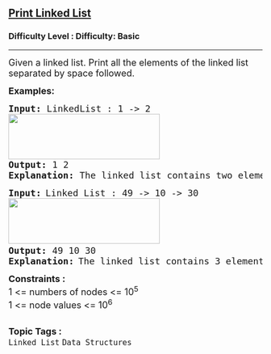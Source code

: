 <h2><a href="https://www.geeksforgeeks.org/problems/print-linked-list-elements/1?page=1&category=Linked%20List&difficulty=Basic&status=solved,unsolved&sortBy=submissions">Print Linked List</a></h2><h3>Difficulty Level : Difficulty: Basic</h3><hr><div class="problems_problem_content__Xm_eO"><p><span style="font-size: 18px;">Given a linked list. Print all the elements of the linked list separated by space followed.</span></p>
<p><strong><span style="font-size: 18px;">Examples:</span></strong></p>
<pre><span style="font-size: 18px;"><strong>Input: </strong>LinkedList : 1 -&gt; 2<br><img src="https://media.geeksforgeeks.org/img-practice/prod/addEditProblem/700004/Web/Other/blobid0_1720707152.png" width="300" height="90"></span>
<span style="font-size: 18px;"><strong>Output: </strong>1 2</span>
<span style="font-size: 18px;"><strong>Explanation: </strong>The linked list contains two elements 1 and 2.The elements are printed in a single line.</span></pre>
<pre><strong><span style="font-size: 18px;">Input:</span> </strong><span style="font-size: 18px;">Linked List : 49 -&gt; 10 -&gt; 30<br></span><img src="https://media.geeksforgeeks.org/img-practice/prod/addEditProblem/700004/Web/Other/blobid1_1720707177.png" width="300" height="90"> <br><strong><span style="font-size: 18px;">Output: </span></strong><span style="font-size: 18px;">49 10 30</span>
<strong><span style="font-size: 18px;">Explanation:</span> </strong><span style="font-size: 18px;">The linked list contains 3 elements 49, 10 and 30. The elements are printed in a single line.</span></pre>
<div><strong><span style="font-size: 18px;">Constraints :</span></strong></div>
<div><span style="font-size: 18px;">1 &lt;= numbers of nodes &lt;= 10<sup>5</sup></span></div>
<div><span style="font-size: 18px;">1 &lt;= node values &lt;= 10<sup>6</sup></span></div></div><br><p><span style=font-size:18px><strong>Topic Tags : </strong><br><code>Linked List</code>&nbsp;<code>Data Structures</code>&nbsp;